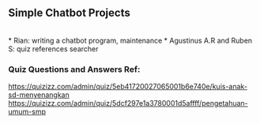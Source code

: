 ## Simple Chatbot Projects 
</br>
* Rian: writing a chatbot program, maintenance
* Agustinus A.R and Ruben S: quiz references searcher

### Quiz Questions and Answers Ref:
https://quizizz.com/admin/quiz/5eb41720027065001b6e740e/kuis-anak-sd-menyenangkan
https://quizizz.com/admin/quiz/5dcf297e1a3780001d5affff/pengetahuan-umum-smp
